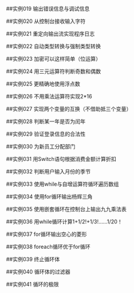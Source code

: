 ##实例019 输出错误信息与调试信息
  
##实例020 从控制台接收输入字符 
 
##实例021 重定向输出流实现程序日志

##实例022 自动类型转换与强制类型转换

##实例023 加密可以这样简单（位运算）

##实例024 用三元运算符判断奇数和偶数

##实例025 更精确地使用浮点数

##实例026 不用乘法运算符实现2*16

##实例027 实现两个变量的互换（不借助抵三个变量）

##实例028 判断某一年是否为闰年

##实例029 验证登录信息的合法性

##实例030 为新员工分配部门

##实例031 用Switch语句根据消费金额计算折扣

##实例032 判断用户输入月份的季节

##实例033 使用while与自增运算符循环遍历数组

##实例034 使用for循环输出杨辉三角

##实例035 使用嵌套循环在控制台上输出九九乘法表

##实例036 用while循环计算1+1/2!+1/3!……1/20！

##实例037 for循环输出空心的菱形

##实例038 foreach循环优于for循环

##实例039 终止循环体

##实例040 循环体的过滤器

##实例041 循环的极限
